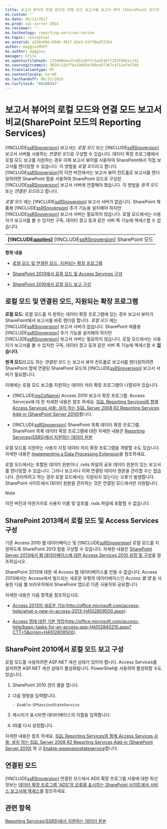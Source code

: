 ```yaml
---
title: 보고서 뷰어의 로컬 모드와 연결 모드 보고서를 보고서 뷰어 (SharePoint 모드의 Reporting Services) | Microsoft Docs
ms.custom: ''
ms.date: 06/13/2017
ms.prod: sql-server-2014
ms.reviewer: ''
ms.technology: reporting-services-native
ms.topic: conceptual
ms.assetid: a230a9bb-6046-401f-b5e5-53ff6edf2264
author: maggiesMSFT
ms.author: maggies
manager: kfile
ms.openlocfilehash: 13340064a3fa95a307fc3ad53b7f253f002ec231
ms.sourcegitcommit: 3026c22b7fba19059a769ea5f367c4f51efaf286
ms.translationtype: MT
ms.contentlocale: ko-KR
ms.lasthandoff: 06/15/2019
ms.locfileid: "66108347"
---
```

# <a name="local-mode-vs-connected-mode-reports-in-the-report-viewer-reporting-services-in-sharepoint-mode"></a>보고서 뷰어의 로컬 모드와 연결 모드 보고서 비교(SharePoint 모드의 Reporting Services)
  [!INCLUDE[ssRSnoversion](../includes/ssrsnoversion-md.md)] 보고서는 *로컬 모드* 또는 [!INCLUDE[ssRSnoversion](../includes/ssrsnoversion-md.md)] 보고서 서버를 사용하는 *연결된 모드*로 구성할 수 있습니다. 데이터 확장 프로그램에서 로컬 모드 보고를 지원하는 경우 이제 보고서 뷰어를 사용하여 SharePoint에서 직접 보고서를 렌더링할 수 있습니다. 이 방법을 *로컬 모드*라고 합니다. [!INCLUDE[ssRSnoversion](../includes/ssrsnoversion-md.md)]의 이전 버전에서는 보고서 뷰어 컨트롤로 보고서를 렌더링하려면 SharePoint 팜을 사용하여 SharePoint 모드로 구성된 [!INCLUDE[ssRSnoversion](../includes/ssrsnoversion-md.md)] 보고서 서버에 연결해야 했습니다. 이 방법을 *원격 모드* 또는 *연결된 모드*라고 합니다.  
  
 *로컬 모드* 에는 [!INCLUDE[ssRSnoversion](../includes/ssrsnoversion-md.md)] 보고서 서버가 없습니다. SharePoint 제품용 [!INCLUDE[ssRSnoversion](../includes/ssrsnoversion-md.md)] 추가 기능을 설치해야 하지만 [!INCLUDE[ssRSnoversion](../includes/ssrsnoversion-md.md)] 보고서 서버는 필요하지 않습니다. 로컬 모드에서는 사용자가 보고서를 볼 수 있지만 구독, 데이터 경고 등과 같은 서버 쪽 기능에 액세스할 수 없습니다.  
  
||  
|-|  
|**[!INCLUDE[applies](../includes/applies-md.md)]**  [!INCLUDE[ssRSnoversion](../includes/ssrsnoversion-md.md)] SharePoint 모드|  
  
 **항목 내용**  
  
-   [로컬 모드 및 연결된 모드, 지원되는 확장 프로그램](#bkmk_local_vs_connected)  
  
-   [SharePoint 2013에서 로컬 모드 및 Access Services 구성](#bkmk_local_mode_sharepoint2013)  
  
-   [SharePoint 2010에서 로컬 모드 보고 구성](#bkmk_local_mode_sharepoint2010)  
  
##  <a name="bkmk_local_vs_connected"></a> 로컬 모드 및 연결된 모드, 지원되는 확장 프로그램  
 **로컬 모드:** 로컬 모드를 지 원하는 데이터 확장 프로그램에 있는 경우 보고서 뷰어가 SharePoint에서 보고서를 바로 렌더링 합니다. *로컬 모드* 에는 [!INCLUDE[ssRSnoversion](../includes/ssrsnoversion-md.md)] 보고서 서버가 없습니다. SharePoint 제품용 [!INCLUDE[ssRSnoversion](../includes/ssrsnoversion-md.md)] 추가 기능을 설치해야 하지만 [!INCLUDE[ssRSnoversion](../includes/ssrsnoversion-md.md)] 보고서 서버는 필요하지 않습니다. 로컬 모드에서는 사용자가 보고서를 볼 수 있지만 구독, 데이터 경고 등과 같은 서버 쪽 기능에 액세스할 수 **없습니다.**  
  
 **원격 모드**라고도 하는 *연결된 모드* 는 보고서 뷰어 컨트롤로 보고서를 렌더링하려면 SharePoint 팜에 연결된 SharePoint 모드의 [!INCLUDE[ssRSnoversion](../includes/ssrsnoversion-md.md)] 보고서 서버가 필요합니다.  
  
 아래에는 로컬 모드 보고를 지원하는 데이터 처리 확장 프로그램이 나열되어 있습니다.  
  
-   [!INCLUDE[msCoName](../includes/msconame-md.md)] Access 2010 보고서 확장 프로그램. Access Services에 대 한 자세한 내용은 참조 하세요. [SQL Reporting Services와 함께 Access Services 사용: 설치 하는 SQL Server 2008 R2 Reporting Services Add-in (SharePoint Server 2010)](https://go.microsoft.com/fwlink/?LinkId=192686)합니다.  
  
-   [!INCLUDE[ssRSnoversion](../includes/ssrsnoversion-md.md)] SharePoint 목록 데이터 확장 프로그램. SharePoint 목록 데이터 확장 프로그램에 대한 자세한 내용은 [Reporting Services&#40;SSRS&#41;에서 지원하는 데이터 원본](create-deploy-and-manage-mobile-and-paginated-reports.md)  
  
 로컬 모드를 지원하는 사용자 지정 데이터 처리 확장 프로그램을 개발할 수도 있습니다. 자세한 내용은 [Implementing a Data Processing Extension](extensions/data-processing/implementing-a-data-processing-extension.md)을 참조하세요.  
  
 로컬 모드에서는 포함된 데이터 원본이나 .rsds 파일의 공유 데이터 원본이 있는 보고서를 렌더링할 수 있습니다. 그러나 보고서나 이와 연결된 데이터 원본을 관리할 수는 없습니다. 관리하려고 하는 경우 로컬 모드에서는 지원되지 않는다는 오류가 발생합니다. SharePoint 사이트에서 데이터 원본을 관리하는 것은 연결된 모드에서만 지원됩니다.  
  
> [!NOTE]  
>  이전 버전과 마찬가지로 사용자 이름 및 암호를 .rsds 파일에 포함할 수 없습니다.  
  
##  <a name="bkmk_local_mode_sharepoint2013"></a> SharePoint 2013에서 로컬 모드 및 Access Services 구성  
 기존 Access 2010 웹 데이터베이스 및 [!INCLUDE[ssRSnoversion](../includes/ssrsnoversion-md.md)] 로컬 모드를 지원하도록 SharePoint 2013 팜을 구성할 수 있습니다. 자세한 내용은 [SharePoint Server 2013에서 웹 데이터베이스에 대한 Access Services 2010 설정 및 구성](https://technet.microsoft.com/library/ee748653\(office.15\).aspx)을 참조하십시오.  
  
 SharePoint 2013에 대한 새 Access 웹 데이터베이스를 만들 수 없습니다. Access 2013에서는 Access에서 빌드되는 새로운 유형의 데이터베이스인 *Access 웹 앱* 을 사용한 다음 웹 브라우저에서 SharePoint 앱으로 다른 사용자와 공유합니다.  
  
 자세한 내용은 다음 항목을 참조하십시오.  
  
-   [Access 2013의 새로운 기능](http://office.microsoft.com/access-help/what-s-new-in-access-2013-HA102809500.aspx)(http://office.microsoft.com/access-help/what-s-new-in-access-2013-HA102809500.aspx).  
  
-   [Access 앱에 대한 기본 작업](http://office.microsoft.com/access-help/basic-tasks-for-an-access-app-HA102840210.aspx?CTT=5&origin=HA102809500)(http://office.microsoft.com/access-help/basic-tasks-for-an-access-app-HA102840210.aspx?CTT=5&origin=HA102809500).  
  
##  <a name="bkmk_local_mode_sharepoint2010"></a> SharePoint 2010에서 로컬 모드 보고 구성  
 로컬 모드를 사용하려면 ASP.NET 세션 상태가 있어야 합니다. Access Services를 설치하면 ASP.NET 세션 상태가 활성화됩니다. PowerShell을 사용하여 활성화할 수도 있습니다.  
  
1.  SharePoint 2010 관리 셸을 엽니다.  
  
2.  다음 명령을 입력합니다.  
  
    ```  
    - Enable-SPSessionStateService  
    ```  
  
3.  메시지가 표시되면 데이터베이스의 이름을 입력합니다.  
  
4.  IIS를 다시 설정합니다.  
  
 자세한 내용은 참조 하세요. [SQL Reporting Services와 함께 Access Services 사용: 설치 하는 SQL Server 2008 R2 Reporting Services Add-in (SharePoint Server 2010)](https://go.microsoft.com/fwlink/?LinkId=192686) 하 고 [Enable-spsessionstateservice](https://technet.microsoft.com/library/ff607857\(v=office.15\).aspx)합니다.  
  
## <a name="connected-mode"></a>연결된 모드  
 [!INCLUDE[ssRSnoversion](../includes/ssrsnoversion-md.md)] 연결된 모드에서 ADS 확장 프로그램 사용에 대한 최신 정보는 [데이터 확장 프로그램 'ADS'의 오류를 표시하는 SharePoint 사이트에서 서비스 보고서에 액세스](https://social.technet.microsoft.com/wiki/contents/articles/25298.access-services-report-in-sharepoint-site-shows-error-in-data-extension-ads.aspx)를 참조하세요.  
  
## <a name="see-also"></a>관련 항목  
 [Reporting Services&#40;SSRS&#41;에서 지원하는 데이터 원본](create-deploy-and-manage-mobile-and-paginated-reports.md)  
  
  
